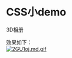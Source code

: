 # CSS小demo
3D相册

效果如下： <br>
[![2GU1oj.md.gif](https://z3.ax1x.com/2021/06/04/2GU1oj.md.gif)](https://imgtu.com/i/2GU1oj)
